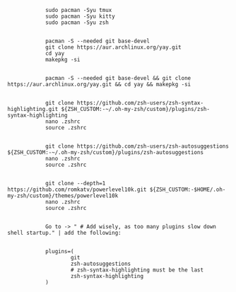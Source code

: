                 sudo pacman -Syu tmux
                sudo pacman -Syu kitty
                sudo pacman -Syu zsh


                pacman -S --needed git base-devel
                git clone https://aur.archlinux.org/yay.git
                cd yay
                makepkg -si


                pacman -S --needed git base-devel && git clone https://aur.archlinux.org/yay.git && cd yay && makepkg -si


                git clone https://github.com/zsh-users/zsh-syntax-highlighting.git ${ZSH_CUSTOM:-~/.oh-my-zsh/custom}/plugins/zsh-syntax-highlighting
                nano .zshrc
                source .zshrc


                git clone https://github.com/zsh-users/zsh-autosuggestions ${ZSH_CUSTOM:-~/.oh-my-zsh/custom}/plugins/zsh-autosuggestions
                nano .zshrc
                source .zshrc


                git clone --depth=1 https://github.com/romkatv/powerlevel10k.git ${ZSH_CUSTOM:-$HOME/.oh-my-zsh/custom}/themes/powerlevel10k
                nano .zshrc
                source .zshrc


                Go to -> " # Add wisely, as too many plugins slow down shell startup." | add the following: 


                plugins=(
                        git
                        zsh-autosuggestions
                        # zsh-syntax-highlighting must be the last
                        zsh-syntax-highlighting
                )
